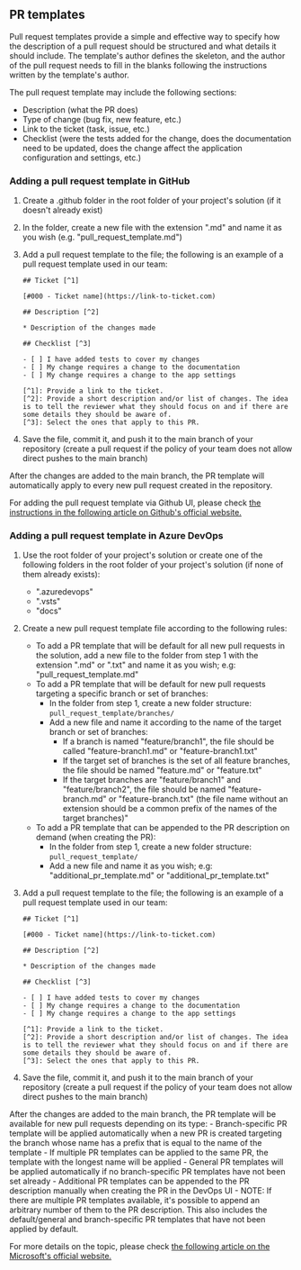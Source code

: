 ## PR templates

Pull request templates provide a simple and effective way to specify how the description of a pull request should be structured and what details it should include. The template's author defines the skeleton, and the author of the pull request needs to fill in the blanks following the instructions written by the template's author.

The pull request template may include the following sections:

- Description (what the PR does)
- Type of change (bug fix, new feature, etc.)
- Link to the ticket (task, issue, etc.)
- Checklist (were the tests added for the change, does the documentation need to be updated, does the change affect the application configuration and settings, etc.)

### Adding a pull request template in GitHub

1. Create a .github folder in the root folder of your project's solution (if it doesn't already exist)

2. In the folder, create a new file with the extension ".md" and name it as you wish (e.g. "pull_request_template.md")

3. Add a pull request template to the file; the following is an example of a pull request template used in our team:

	```
	## Ticket [^1]

	[#000 - Ticket name](https://link-to-ticket.com)

	## Description [^2]

	* Description of the changes made

	## Checklist [^3]

	- [ ] I have added tests to cover my changes
	- [ ] My change requires a change to the documentation
	- [ ] My change requires a change to the app settings

	[^1]: Provide a link to the ticket.
	[^2]: Provide a short description and/or list of changes. The idea is to tell the reviewer what they should focus on and if there are some details they should be aware of.
	[^3]: Select the ones that apply to this PR.
	```

4. Save the file, commit it, and push it to the main branch of your repository (create a pull request if the policy of your team does not allow direct pushes to the main branch)

After the changes are added to the main branch, the PR template will automatically apply to every new pull request created in the repository.

For adding the pull request template via Github UI, please check [the instructions in the following article on Github's official website.](https://docs.github.com/en/communities/using-templates-to-encourage-useful-issues-and-pull-requests/creating-a-pull-request-template-for-your-repository)

### Adding a pull request template in Azure DevOps

1. Use the root folder of your project's solution or create one of the following folders in the root folder of your project's solution (if none of them already exists):
	- ".azuredevops"
	- ".vsts" 
	- "docs"
2. Create a new pull request template file according to the following rules:
	- To add a PR template that will be default for all new pull requests in the solution, add a new file to the folder from step 1 with the extension ".md" or ".txt" and name it as you wish; e.g: "pull_request_template.md"
	- To add a PR template that will be default for new pull requests targeting a specific branch or set of branches:
		- In the folder from step 1, create a new folder structure: `pull_request_template/branches/`
		- Add a new file and name it according to the name of the target branch or set of branches:
			- If a branch is named "feature/branch1", the file should be called "feature-branch1.md" or "feature-branch1.txt"
			- If the target set of branches is the set of all feature branches, the file should be named "feature.md" or "feature.txt"
			- If the target branches are "feature/branch1" and "feature/branch2", the file should be named "feature-branch.md" or "feature-branch.txt" (the file name without an extension should be a common prefix of the names of the target branches)"
	- To add a PR template that can be appended to the PR description on demand (when creating the PR):
		- In the folder from step 1, create a new folder structure: `pull_request_template/`
		- Add a new file and name it as you wish; e.g: "additional_pr_template.md" or "additional_pr_template.txt"
3. Add a pull request template to the file; the following is an example of a pull request template used in our team:

	```
	## Ticket [^1]

	[#000 - Ticket name](https://link-to-ticket.com)

	## Description [^2]

	* Description of the changes made

	## Checklist [^3]

	- [ ] I have added tests to cover my changes
	- [ ] My change requires a change to the documentation
	- [ ] My change requires a change to the app settings

	[^1]: Provide a link to the ticket.
	[^2]: Provide a short description and/or list of changes. The idea is to tell the reviewer what they should focus on and if there are some details they should be aware of.
	[^3]: Select the ones that apply to this PR.
	```

4. Save the file, commit it, and push it to the main branch of your repository (create a pull request if the policy of your team does not allow direct pushes to the main branch)

After the changes are added to the main branch, the PR template will be available for new pull requests depending on its type:
	- Branch-specific PR template will be applied automatically when a new PR is created targeting the branch whose name has a prefix that is equal to the name of the template
		- If multiple PR templates can be applied to the same PR, the template with the longest name will be applied
	- General PR templates will be applied automatically if no branch-specific PR templates have not been set already
	- Additional PR templates can be appended to the PR description manually when creating the PR in the DevOps UI
		- NOTE: If there are multiple PR templates available, it's possible to append an arbitrary number of them to the PR description. This also includes the default/general and branch-specific PR templates that have not been applied by default.

For more details on the topic, please check [the following article on the Microsoft's official website.](https://learn.microsoft.com/en-us/azure/devops/repos/git/pull-request-templates?view=azure-devops)
